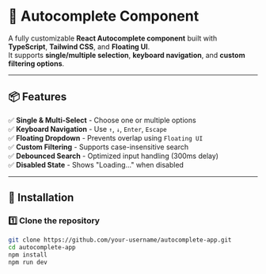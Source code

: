 # 🚀 Autocomplete Component

A fully customizable **React Autocomplete component** built with **TypeScript**, **Tailwind CSS**, and **Floating UI**.  
It supports **single/multiple selection**, **keyboard navigation**, and **custom filtering options**.

---

## **📦 Features**
✅ **Single & Multi-Select** - Choose one or multiple options  
✅ **Keyboard Navigation** - Use `↑`, `↓`, `Enter`, `Escape`  
✅ **Floating Dropdown** - Prevents overlap using `Floating UI`  
✅ **Custom Filtering** - Supports case-insensitive search  
✅ **Debounced Search** - Optimized input handling (300ms delay)  
✅ **Disabled State** - Shows "Loading..." when disabled  

---

## **🚀 Installation**
### **1️⃣ Clone the repository**
```sh
git clone https://github.com/your-username/autocomplete-app.git
cd autocomplete-app
npm install
npm run dev
